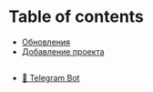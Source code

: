 # Table of contents

* [Обновления](README.md)
* [Добавление проекта](dobavlenie-proekta.md)

## &#x20;

* [👾 Telegram Bot](https://t.me/recrawler\_bot)
